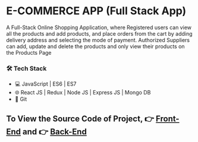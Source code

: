 # E-COMMERCE APP (Full Stack App)

A Full-Stack Online Shopping Application, where Registered users
can view all the products and add products, and place orders from the
cart by adding delivery address and selecting the mode of payment.
Authorized Suppliers can add, update and delete the products and
only view their products on the Products Page

### 🛠️ Tech Stack

-   💻 JavaScript | ES6 | ES7
-   🌐 React JS | Redux | Node JS | Express JS | Mongo DB
-   🔧 Git

## To View the Source Code of Project, 👉 [Front-End](https://github.com/sriramanamaiya/E-COMMERCE-APP-JS-UI) and 👉 [Back-End](https://github.com/sriramanamaiya/E-COMMERCE-APP-JS-BE)